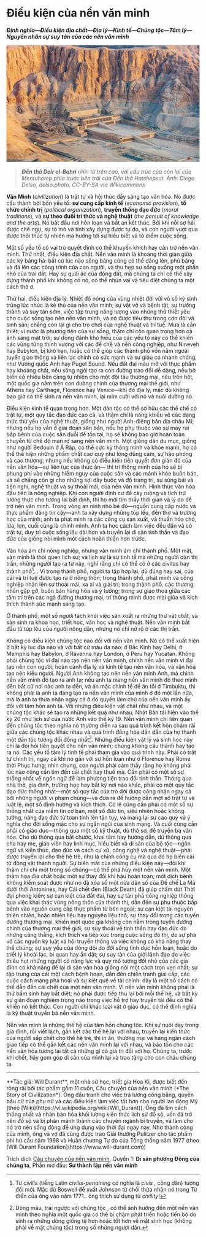 # Điều kiện của nền văn minh
***Định nghĩa—Điều kiện địa chất—Địa lý—Kinh tế—Chủng tộc—Tâm lý—Nguyên nhân sự suy tàn của các nền văn minh***

![civil-1](../../../assets/images/civil/civil-1.webp)

> <i>**Đền thờ Deir el-Bahri** nhìn từ trên cao, với cấu trúc của còn lại của Mentuhotep phía trước bên trái của Đền thờ Hatshepsut. Ảnh: Diego Delso, delso.photo, CC-BY-SA via Wikicommons </i>   

**Văn Minh** (*civilization*) là trật tự xã hội thúc đẩy sáng tạo văn hóa. Nó được cấu thành bởi bốn yếu tố: **sự cung cấp kinh tế** (*economic provision*), **tổ chức chính trị** (*political organization*), **truyền thống đạo đức** (*moral traditions*), và **sự theo đuổi tri thức và nghệ thuật** (*the persuit of knowledge and the arts*). Nó bắt đầu nơi hỗn loạn và bất an kết thúc. Bởi khi nỗi sợ hãi được chế ngự, sự tò mò và tính xây dựng được tự do, và con người vượt qua được thôi thúc tự nhiên mà hướng tới sự hiểu biết và tô điểm cuộc sống. 

Một số yếu tố có vai trò quyết định có thể khuyến khích hay cản trở nền văn minh. Thứ nhất, điều kiện địa chất. Nền văn minh là khoảng thời gian giữa các kỷ băng hà: bất cứ lúc nào sông băng cũng có thể dâng lên, phủ băng và đá lên các công trình của con người, và thu hẹp sự sống xuống một phần nhỏ của trái đất. Hay sự quái ác của động đất, mà chúng ta chỉ có thể xây dựng thành phố khi không có nó, có thể nhún vai và tiêu diệt chúng ta một cách thờ ơ.

Thứ hai, điều kiện địa lý. Nhiệt độ nóng của vùng nhiệt đới với vô số ký sinh trùng lúc nhúc là kẻ thù của nền văn minh; sự vật vờ và bệnh tật, sự trưởng thành và suy tàn sớm, việc tập trung năng lượng vào những thứ thiết yếu cho cuộc sống tạo nên nền văn minh, và nó được tiêu thụ trong cơn đói và sinh sản; chẳng còn lại gì cho trò chơi của nghệ thuật và trí tuệ. Mưa là cần thiết; vì nước là phương tiện của sự sống, thậm chí còn quan trọng hơn cả ánh sáng mặt trời; sự đỏng đảnh khó hiểu của các yếu tố này có thể khiến các vùng từng thịnh vượng với các đế chế và nền công nghiệp, như Nineveh hay Babylon, bị khô hạn, hoặc có thể giúp các thành phố vốn nằm ngoài tuyến giao thông và liên lạc chính có sức mạnh và sự giàu có nhanh chóng, như Vương quốc Anh hay Puget Sound. Nếu đất đai màu mỡ với thực phẩm hay khoáng chất, nếu sông ngòi tạo ra con đường trao đổi dễ dàng, nếu bờ biển có nhiều bến cảng tự nhiên cho một đội tàu thương mại, nếu trên hết, một quốc gia nằm trên con đường chính của thương mại thế giới, như Athens hay Carthage, Florence hay Venice—khi đó địa lý, mặc dù không bao giờ có thể sinh ra nền văn mình, lại mỉm cười với nó và nuôi dưỡng nó.

Điều kiện kinh tế quan trọng hơn. Một dân tộc có thể sở hữu các thể chế có trật tự, một quy tắc đạo đức cao cả, và thậm chí là năng khiếu về các dạng thức thứ yếu của nghệ thuật, giống như người Anh-điêng bản địa châu Mĩ; nhưng nếu họ vẫn ở giai đoạn săn bắn, nếu họ phụ thuộc vào sự may rủi bấp bênh của cuộc săn đuổi để tồn tại, họ sẽ không bao giờ hoàn toàn chuyển từ chế độ man rợ sang nền văn minh. Một giống dân du mục, giống như người Bedouin ở Ả Rập, có thể cực kỳ thông minh và khỏe mạnh, họ có thể thể hiện những phẩm chất cao quý như lòng dũng cảm, sự hào phóng và cao thượng; nhưng nếu không có điều kiện tiên quyết đơn giản đó của nền văn hóa&mdash;sự liên tục của thức ăn— thì trí thông minh của họ sẽ bị phung phí vào những hiểm nguy của cuộc săn và các mánh khóe buôn bán, và sẽ chẳng còn gì cho những sợi dây buộc và đồ trang trí, sự sùng bái và tiện nghi, nghệ thuật và sự thoải mái, của nền văn minh. Hình thức văn hóa đầu tiên là nông nghiệp. Khi con người định cư để cày ruộng và tích trữ lương thực cho tương lai bất định, thì họ mới tìm thấy thời gian và lý do để trở nên văn minh. Trong vòng an ninh nhỏ bé đó&mdash;nguồn cung cấp nước và thực phẩm đáng tin cậy&mdash;anh ta xây dựng những túp lều, đền thờ và trường học của mình; anh ta phát minh ra các công cụ sản xuất, và thuần hóa chó, lừa, lợn, cuối cùng là chính mình. Anh ta học cách làm việc đều đặn và có trật tự, duy trì cuộc sống lâu dài hơn và truyền lại di sản tinh thần và đạo đức của giống nòi mình một cách hoàn thiện hơn trước.

Văn hóa ám chỉ nông nghiệp, nhưng văn minh ám chỉ thành phố. Một mặt, văn minh là thói quen lịch sự; và lịch sự là sự tinh tế mà những người dân thị trấn, những người tạo ra từ này, nghĩ rằng chỉ có thể có ở các civitas hay thành phố[^1]... Vì trong thành phố, người ta tập hợp lại, dù đúng hay sai, của cải và trí tuệ được tạo ra ở nông thôn; trong thành phố, phát minh và công nghiệp nhân lên sự thoải mái, xa xỉ và giải trí; trong thành phố, các thương nhân gặp gỡ, buôn bán hàng hóa và ý tưởng; trong sự giao thoa giữa các tâm trí trên các ngả đường thương mại, trí thông minh được mài giũa và kích thích thành sức mạnh sáng tạo.

[^1]:

    Từ *civilis* (tiếng Latin *civilis*-*penaining* có nghĩa là *civis* , công dân) tương đối mới. Mặc dù Boswell đề xuất Johnson từ chối thừa nhận nó trong Từ điển của ông vào năm 1771.. ông thích sử dụng từ *civility*!

Ở thành phố, một số người tách khỏi việc sản xuất ra những thứ vật chất, và sản sinh ra khoa học, triết học, văn học và nghệ thuật. Nền văn minh bắt đầu từ túp lều của người nông dân, nhưng nó chỉ nở rộ ở các thị trấn.

Không có điều kiện chủng tộc nào đối với nền văn minh. Nó có thể xuất hiện ở bất kỳ lục địa nào và với bất cứ màu da nào: ở Bắc Kinh hay Delhi, ở Memphis hay Babylon, ở Ravenna hay London, ở Peru hay Yucatan. Không phải chủng tộc vĩ đại nào tạo nên nền văn minh, chính nền văn minh vĩ đại tạo nên con người; hoàn cảnh địa lý và kinh tế tạo nên văn hóa, và văn hóa tạo nên kiểu người. Người Anh không tạo nên nền văn minh Anh, mà chính nền văn minh đó tạo ra anh ta; nếu anh ta mang nền văn minh đó theo mình đến bất cứ nơi nào anh ta đến, và ăn mặc chỉnh tề để ăn tối ở Timbuktu, thì không phải là anh ta đang tạo ra nền văn minh của mình ở đó một lần nữa, mà là anh ta thừa nhận ngay cả ở đó quyền làm chủ của nền văn minh ấy đối với tâm hồn anh ta. Với những điều kiện vật chất như nhau, và một chủng tộc khác sẽ tạo ra những kết quả như nhau; Nhật Bản tái hiện vào thế kỷ 20 như lịch sử của nước Anh vào thế kỷ 19. Nền văn minh chỉ liên quan đến chủng tộc theo nghĩa nó thường diễn ra sau quá trình kết hôn chậm rãi giữa các chủng tộc khác nhau và quá trình đồng hóa dần dần của họ thành một dân tộc tương đối đồng nhất[^2]. Những điều kiện vật lý và sinh học này chỉ là đòi hỏi tiên quyết cho nền văn minh; chúng không cấu thành hay tạo ra nó. Các yếu tố tâm lý tinh tế phải tham gia vào quá trình này. Phải có trật tự chính trị, ngay cả khi nó gần với sự hỗn loạn như ở Florence hay Rome thời Phục hưng; nhìn chung, con người phải cảm thấy rằng họ không phải lúc nào cũng cần tìm đến cái chết hay thuế má. Cần phải có một số sự thống nhất về ngôn ngữ để làm phương tiện trao đổi tinh thần. Thông qua nhà thờ, gia đình, trường học hay bất kỳ nơi nào khác, phải có một quy tắc đạo đức thống nhất&mdash;một số quy tắc của trò đời được công nhận ngay cả bởi những người vi phạm chúng&mdash;và đưa ra để hướng dẫn một số trật tự và luật lệ, một số định hướng và kích thích. Có lẽ cũng cần phải có một số sự thống nhất của niềm tin cơ bản, một số đức tin, siêu nhiên hoặc không tưởng, nâng đạo đức từ toan tính lên tận tụy, và mang lại sự cao quý và ý nghĩa cho đời sống mặc cho sự ngắn ngủi của sinh mạng. Và cuối cùng cần phải có giáo dục&mdash;thông qua một số kỹ thuật, dù thô sơ, để truyền bá văn hóa. Cho dù thông qua bắt chước, khai tâm hay hướng dẫn, dù thông qua cha hay mẹ, giáo viên hay linh mục, hiểu biết và di sản của bộ tộc&mdash;ngôn ngữ và kiến thức, đạo đức và cách cư xử, công nghệ và nghệ thuật&mdash;phải được truyền lại cho thế hệ trẻ, như là chính công cụ mà qua đó họ biến cải từ động vật thành người. Sự biến mất của những điều kiện này&mdash;đôi khi thậm chí chỉ một trong số chúng&mdash;có thể phá hủy một nền văn minh. Một thảm họa địa chất hoặc một sự thay đổi khí hậu hoàn toàn; một dịch bệnh không kiểm soát được như nó đã xóa sổ một nửa dân số của Đế chế La Mã dưới thời Antonines, hay Cái chết đen (Black Death) đã giúp chấm dứt Thời đại phong kiến; sự cạn kiệt của đất đai, hay sự tàn phá nông nghiệp thông qua việc khai thác vùng nông thôn của thành thị, dẫn đến sự phụ thuộc bấp bênh vào nguồn cung cấp thực phẩm từ bên ngoài; sự cạn kiệt tài nguyên thiên nhiên, hoặc nhiên liệu hay nguyên liệu thô; sự thay đổi trong các tuyến đường thương mại, khiến một quốc gia không còn nằm trong tuyến đường chính của thương mại thế giới; sự suy thoái về tinh thần hay đạo đức do những căng thẳng, kích thích và tiếp xúc trong cuộc sống đô thị, do sự phá vỡ các nguồn kỷ luật xã hội truyền thống và việc không có khả năng thay thế chúng; sự suy yếu của dòng dõi do đời sống tình dục hỗn loạn, hoặc do triết lý khoái lạc, bi quan hay ẩn dật; sự suy tàn của giới lãnh đạo do việc thiếu hụt những người có năng lực và quy mô tương đối nhỏ của các gia đình có khả năng để lại di sản văn hóa giống nòi một cách trọn vẹn nhất; sự tập trung của cải một cách bệnh hoạn, dẫn đến chiến tranh giai cấp, các cuộc cách mạng phá hoại và sự kiệt quệ về tài chính: đây là một số cách có thể dẫn đến cái chết của một nền văn minh. Vì nền văn minh không phải là thứ bẩm sinh hay bất diệt; nó phải được tiếp thu lại bởi mỗi thế hệ, và bất kỳ sự gián đoạn nghiêm trọng nào trong việc hỗ trợ hay truyền tải đều có thể khiến nó kết thúc. Con người chỉ khác loài vật ở giáo dục, có thể định nghĩa là kỹ thuật truyền bá nền văn minh.

Nền văn minh là những thế hệ của tâm hồn chủng tộc. Khi sự nuôi dạy trong gia đình, rồi viết lách, gắn kết các thế hệ lại với nhau, truyền lại kiến thức của người sắp chết cho thế hệ trẻ, thì in ấn, thương mại và hàng ngàn cách giao tiếp có thể gắn kết các nền văn minh lại với nhau, và bảo tồn cho các nền văn hóa tương lai tất cả những gì có giá trị đối với họ. Chúng ta, trước khi chết, hãy gom góp di sản của mình lại và trao tặng cho con cháu chúng ta.

[^2]:

    Dòng máu, trái ngược với chủng tộc , có thể ảnh hưởng đến một nền văn minh theo nghĩa một quốc gia có thể bị chậm phát triển hoặc tiến bộ do sinh ra những dòng giống tệ hơn hoặc tốt hơn về mặt sinh học (không phải về mặt chủng tộc) trong số những người dân.

<hr/>
**Tác giả: Will Durant**, một nhà sử học, triết gia Hoa Kì, được biết đến rộng rãi bởi tác phẩm gồm 11 cuốn, Câu chuyện của nền văn minh (*The Story of Civilization*).  Ông đấu tranh cho việc trả lương công bằng, quyền bầu cử của phụ nữ và các điều kiện làm việc tốt hơn cho người lao động Mỹ (theo [Wiki](https://vi.wikipedia.org/wiki/Will_Durant)). Ông đã tìm cách thống nhất và nhân bản hóa khối lượng kiến ​​thức lịch sử đồ sộ, vốn đã trở nên đồ sộ và bị phân mảnh thành các chuyên ngành bí truyền, và làm cho nó trở nên sống động để ứng dụng vào thời đại ngày nay. Nhờ thành công của mình, ông và vợ đã cùng được trao Giải thưởng Pulitzer cho tác phẩm phi hư cấu năm 1968 và Huân chương Tự do của Tổng thống năm 1977 (theo [Will Durant Foundation](https://www.will-durant.com))

Trích dịch [Câu chuyện của nền văn minh](https://archive.org/details/TheStoryOfCivilizationcomplete/Durant_Will_-_The_story_of_civilization_1/), Quyển 1: **Di sản phương Đông của chúng ta**, Phần mở đầu: **Sự thành lập nền văn minh**